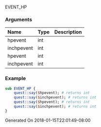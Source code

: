 EVENT_HP
### Arguments
**Name**|**Type**|**Description**
:-----|:-----|:-----
hpevent|int|
inchpevent|int|
hpevent|int|
inchpevent|int|
### Example
```perl
sub EVENT_HP {
	quest::say($hpevent); # returns int
	quest::say($inchpevent); # returns int
	quest::say($hpevent); # returns int
	quest::say($inchpevent); # returns int
}
```

Generated On 2018-01-15T22:01:49-08:00